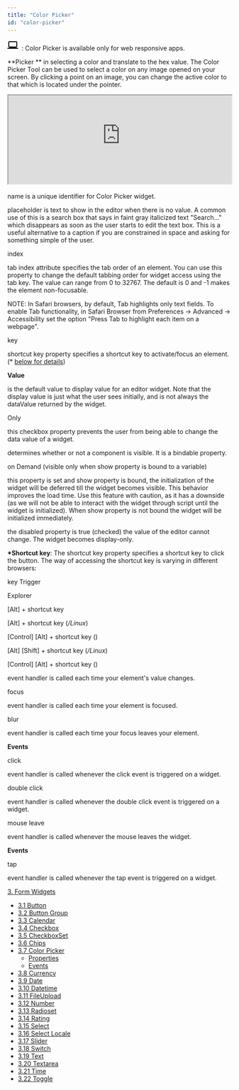 ```yaml
---
title: "Color Picker"
id: "color-picker"
---
```


![](../assets/laptop.png)  : Color Picker is available only for web responsive apps.

**Picker ** in selecting a color and translate to the hex value. The Color Picker Tool can be used to select a color on any image opened on your screen. By clicking a point on an image, you can change the active color to that which is located under the pointer.

<iframe width="100%" height="200" style="background-color: snow;" allowtransparency="true" src="https://apps.wavemakeronline.com/documentation_snippets/#/ColorPicker">Picker</iframe>

name is a unique identifier for Color Picker widget.

placeholder is text to show in the editor when there is no value. A common use of this is a search box that says in faint gray italicized text "Search..." which disappears as soon as the user starts to edit the text box. This is a useful alternative to a caption if you are constrained in space and asking for something simple of the user.

index

tab index attribute specifies the tab order of an element. You can use this property to change the default tabbing order for widget access using the tab key. The value can range from 0 to 32767. The default is 0 and -1 makes the element non-focusable.

NOTE: In Safari browsers, by default, Tab highlights only text fields. To enable Tab functionality, in Safari Browser from Preferences -> Advanced -> Accessibility set the option "Press Tab to highlight each item on a webpage".

key

shortcut key property specifies a shortcut key to activate/focus an element. (\* [below for details](#shortcut))

**Value**

is the default value to display value for an editor widget. Note that the display value is just what the user sees initially, and is not always the dataValue returned by the widget.

Only

this checkbox property prevents the user from being able to change the data value of a widget.

determines whether or not a component is visible. It is a bindable property.

on Demand (visible only when show property is bound to a variable)

this property is set and show property is bound, the initialization of the widget will be deferred till the widget becomes visible. This behavior improves the load time. Use this feature with caution, as it has a downside (as we will not be able to interact with the widget through script until the widget is initialized). When show property is not bound the widget will be initialized immediately.

the disabled property is true (checked) the value of the editor cannot change. The widget becomes display-only.

**\*Shortcut key**: The shortcut key property specifies a shortcut key to click the button. The way of accessing the shortcut key is varying in different browsers:

key Trigger

Explorer

\[Alt\] + shortcut key

\[Alt\] + shortcut key (_/Linux_)

\[Control\] \[Alt\] + shortcut key ()

\[Alt\] \[Shift\] + shortcut key (_/Linux_)

\[Control\] \[Alt\] + shortcut key ()

event handler is called each time your element's value changes.

focus

event handler is called each time your element is focused.

blur

event handler is called each time your focus leaves your element.

**Events**

click

event handler is called whenever the click event is triggered on a widget.

double click

event handler is called whenever the double click event is triggered on a widget.

mouse leave

event handler is called whenever the mouse leaves the widget.

**Events**

tap

event handler is called whenever the tap event is triggered on a widget.

[3\. Form Widgets](/learn/app-development/widgets/widget-library/#form)

- [3.1 Button](/learn/app-development/widgets/form/button/)
- [3.2 Button Group](/learn/app-development/widgets/form/button-group/)
- [3.3 Calendar](/learn/app-development/widgets/form/calendar/)
- [3.4 Checkbox](/learn/app-development/widgets/form/checkbox/)
- [3.5 CheckboxSet](/learn/app-development/widgets/form/checkboxset/)
- [3.6 Chips](/learn/app-development/widgets/form-widgets/chips/)
- [3.7 Color Picker](#)
    - [Properties](#properties)
    - [Events](#events)
- [3.8 Currency](/learn/app-development/widgets/form/currency/)
- [3.9 Date](/learn/app-development/widgets/form-widgets/date-time-datetime/)
- [3.10 Datetime](/learn/app-development/widgets/form-widgets/date-time-datetime/)
- [3.11 FileUpload](/learn/app-development/widgets/form/file-upload/)
- [3.12 Number](/learn/app-development/widgets/form-widgets/number/)
- [3.13 Radioset](/learn/app-development/widgets/form/radioset/)
- [3.14 Rating](/learn/app-development/widgets/form/rating/)
- [3.15 Select](/learn/app-development/widgets/form/select/)
- [3.16 Select Locale](/learn/app-development/widgets/form/select-locale/)
- [3.17 Slider](/learn/app-development/widgets/form/slider/)
- [3.18 Switch](/learn/app-development/widgets/form/switch/)
- [3.19 Text](/learn/app-development/widgets/form/text/)
- [3.20 Textarea](/learn/app-development/widgets/form/textarea/)
- [3.21 Time](/learn/app-development/widgets/form-widgets/date-time-datetime/)
- [3.22 Toggle](/learn/app-development/widgets/form/toggle/)
